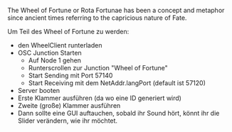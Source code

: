 The Wheel of Fortune or Rota Fortunae has been a concept and metaphor since ancient times referring to the capricious nature of Fate.

Um Teil des Wheel of Fortune zu werden:
- den WheelClient runterladen
- OSC Junction Starten
	- Auf Node 1 gehen
	- Runterscrollen zur Junction "Wheel of Fortune"
	- Start Sending mit Port 57140
	- Start Receiving mit dem NetAddr.langPort (default ist 57120)
- Server booten
- Erste Klammer ausführen (da wo eine ID generiert wird)
- Zweite (große) Klammer ausführen
- Dann sollte eine GUI auftauchen, sobald ihr Sound hört, könnt ihr die Slider verändern, wie ihr möchtet.
